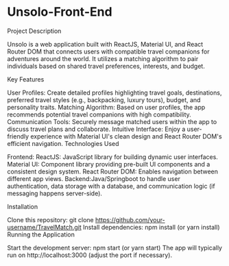 # Unsolo-Front-End
Project Description

Unsolo is a web application built with ReactJS, Material UI, and React Router DOM that connects users with compatible travel companions for adventures around the world. It utilizes a matching algorithm to pair individuals based on shared travel preferences, interests, and budget.

Key Features

User Profiles: Create detailed profiles highlighting travel goals, destinations, preferred travel styles (e.g., backpacking, luxury tours), budget, and personality traits.
Matching Algorithm: Based on user profiles, the app recommends potential travel companions with high compatibility.
Communication Tools: Securely message matched users within the app to discuss travel plans and collaborate.
Intuitive Interface: Enjoy a user-friendly experience with Material UI's clean design and React Router DOM's efficient navigation.
Technologies Used

Frontend:
ReactJS: JavaScript library for building dynamic user interfaces.
Material UI: Component library providing pre-built UI components and a consistent design system.
React Router DOM: Enables navigation between different app views.
Backend:Java/Springboot to handle user authentication, data storage with a database, and communication logic (if messaging happens server-side).

Installation

Clone this repository: git clone https://github.com/your-username/TravelMatch.git
Install dependencies: npm install (or yarn install)
Running the Application

Start the development server: npm start (or yarn start)
The app will typically run on http://localhost:3000 (adjust the port if necessary).
